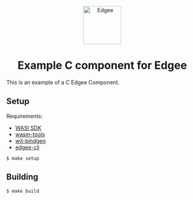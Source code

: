 <div align="center">
<p align="center">
  <a href="https://www.edgee.cloud">
    <picture>
      <source media="(prefers-color-scheme: dark)" srcset="https://cdn.edgee.cloud/img/component-dark.svg">
      <img src="https://cdn.edgee.cloud/img/component.svg" height="100" alt="Edgee">
    </picture>
  </a>
</p>
</div>

<h1 align="center">Example C component for Edgee</h1>

This is an example of a C Edgee Component.

## Setup
Requirements:
- [WASI SDK](https://github.com/webassembly/wasi-sdk)
- [wasm-tools](https://github.com/bytecodealliance/wasm-tools)
- [wit-bindgen](https://github.com/bytecodealliance/wit-bindgen#cli-installation)
- [edgee-cli](https://github.com/edgee-cloud/edgee)

```shell
$ make setup
```
## Building

```shell
$ make build
```
